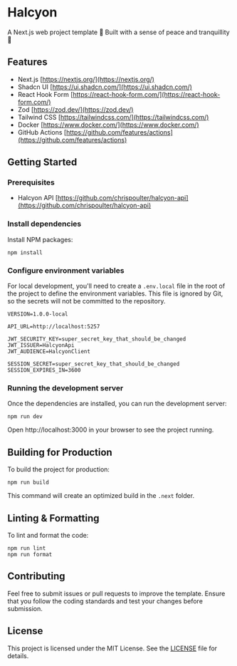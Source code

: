 # Halcyon

A Next.js web project template 👷 Built with a sense of peace and tranquillity 🙏

## Features

- Next.js
  [https://nextjs.org/](https://nextjs.org/)
- Shadcn UI
  [https://ui.shadcn.com/](https://ui.shadcn.com/)
- React Hook Form
  [https://react-hook-form.com/](https://react-hook-form.com/)
- Zod
  [https://zod.dev/](https://zod.dev/)
- Tailwind CSS
  [https://tailwindcss.com/](https://tailwindcss.com/)
- Docker
  [https://www.docker.com/](https://www.docker.com/)
- GitHub Actions
  [https://github.com/features/actions](https://github.com/features/actions)

## Getting Started

### Prerequisites

- Halcyon API
  [https://github.com/chrispoulter/halcyon-api](https://github.com/chrispoulter/halcyon-api)

### Install dependencies

Install NPM packages:

```
npm install
```

### Configure environment variables

For local development, you'll need to create a `.env.local` file in the root of the project to define the environment variables. This file is ignored by Git, so the secrets will not be committed to the repository.

```
VERSION=1.0.0-local

API_URL=http://localhost:5257

JWT_SECURITY_KEY=super_secret_key_that_should_be_changed
JWT_ISSUER=HalcyonApi
JWT_AUDIENCE=HalcyonClient

SESSION_SECRET=super_secret_key_that_should_be_changed
SESSION_EXPIRES_IN=3600
```

### Running the development server

Once the dependencies are installed, you can run the development server:

```
npm run dev
```

Open http://localhost:3000 in your browser to see the project running.

## Building for Production

To build the project for production:

```
npm run build
```

This command will create an optimized build in the `.next` folder.

## Linting & Formatting

To lint and format the code:

```
npm run lint
npm run format
```

## Contributing

Feel free to submit issues or pull requests to improve the template. Ensure that you follow the coding standards and test your changes before submission.

## License

This project is licensed under the MIT License. See the [LICENSE](LICENSE) file for details.
